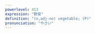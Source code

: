 ```yaml
---
powerlevel: 413
expression: "野菜"
definition: "(n,adj-no) vegetable; (P)"
pronunciation: "やさい"
---
```

